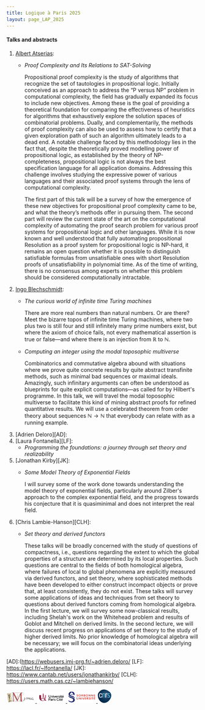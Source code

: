 ```yaml
---
title: Logique à Paris 2025
layout: page_LAP_2025
---
```

#### Talks and abstracts
1. [Albert Atserias][AA]:
	- _Proof Complexity and Its Relations to SAT-Solving_

		Propositional proof complexity is the study of algorithms that recognize the set of tautologies in propositional logic. Initially conceived as an approach to address the “P versus NP” problem in computational complexity, the field has gradually expanded its focus to include new objectives. Among these is the goal of providing a theoretical foundation for comparing the effectiveness of heuristics for algorithms that exhaustively explore the solution spaces of combinatorial problems. Dually, and complementarily, the methods of proof complexity can also be used to assess how to certify that a given exploration path of such an algorithm ultimately leads to a dead end. A notable challenge faced by this methodology lies in the fact that, despite the theoretically proved modelling power of propositional logic, as established by the theory of NP-completeness, propositional logic is not always the best specification language for all application domains. Addressing this challenge involves studying the expressive power of various languages and their associated proof systems through the lens of computational complexity.

		The first part of this talk will be a survey of how the emergence of these new objectives for propositional proof complexity came to be, and what the theory’s methods offer in pursuing them. The second part will review the current state of the art on the computational complexity of automating the proof search problem for various proof systems for propositional logic and other languages. While it is now known and well understood that fully automating propositional Resolution as a proof system for propositional logic is NP-hard, it remains an open question whether it is possible to distinguish satisfiable formulas from unsatisfiable ones with short Resolution proofs of unsatisfiability in polynomial time. As of the time of writing, there is no consensus among experts on whether this problem should be considered computationally intractable.
1. [Ingo Blechschmidt][IB]:
	- _The curious world of infinite time Turing machines_

		There are more real numbers than natural numbers. Or are there? Meet the bizarre topos of infinite time Turing machines, where two plus two is still four and still infinitely many prime numbers exist, but where the axiom of choice fails, not every mathematical assertion is true or false&mdash;and where there is an injection from $\mathbb{R}$ to $\mathbb{N}$.
	- _Computing an integer using the modal toposophic multiverse_

		Combinatorics and commutative algebra abound with situations where we prove quite concrete results by quite abstract transfinite methods, such as minimal bad sequences or maximal ideals. Amazingly, such infinitary arguments can often be understood as blueprints for quite explicit computations—as called for by Hilbert's programme.
		In this talk, we will travel the modal toposophic multiverse to facilitate this kind of mining abstract proofs for refined quantitative results. We will use a celebrated theorem from order theory about sequences $\mathbb{N}\rightarrow\mathbb{N}$ that everybody can relate with as a running example.
1. [Adrien Deloro][AD]:
1. [Laura Fontanella][LF]:
	- _Programming the foundations: a journey through set theory and realizability_
1. [Jonathan Kirby][JK]:
	- _Some Model Theory of Exponential Fields_

		I will survey some of the work done towards understanding the model theory of exponential fields, particularly around Zilber's approach to the complex exponential field, and the progress towards his conjecture that it is quasiminimal and does not interpret the real field.
1. [Chris Lambie-Hanson][CLH]:
	- _Set theory and derived functors_

		These talks will be broadly concerned with the study of questions of compactness, i.e., questions regarding the extent to which the global properties of a structure are determined by its local properties. Such questions are central to the fields of both homological algebra, where failures of local to global phenomena are explicitly measured via derived functors, and set theory, where sophisticated methods have been developed to either construct incompact objects or prove that, at least consistently, they do not exist. These talks will survey some applications of ideas and techniques from set theory to questions about derived functors coming from homological algebra. In the first lecture, we will survey some now-classical results, including Shelah's work on the Whitehead problem and results of Goblot and Mitchell on derived limits. In the second lecture, we will discuss recent progress on applications of set theory to the study of higher derived limits. No prior knowledge of homological algebra will be necessary; we will focus on the combinatorial ideas underlying the applications.


[AA]: https://www.cs.upc.edu/~atserias/
[IB]: https://www.ingo-blechschmidt.eu/
[AD]:(https://webusers.imj-prg.fr/~adrien.deloro/
[LF]: https://lacl.fr/~lfontanella/
[JK]: https://www.cantab.net/users/jonathankirby/
[CLH]: https://users.math.cas.cz/~lambiehanson/


<a href="/ICONS/imj-prg.png"><img src="/ICONS/imj-prg.png" alt="IMJ-PRG" width="15%">
<a href="/ICONS/upc.png"><img src="/ICONS/upc.png" alt="Université Paris Cité" width="15%">
<a href="/ICONS/sorbonne.png"><img src="/ICONS/sorbonne.png" alt="Sorbonne Université" width="15%">
<a href="/ICONS/cnrs.png"><img src="/ICONS/cnrs.png" alt="CNRS" width="7%">
